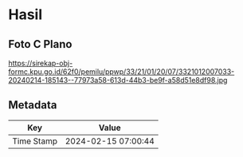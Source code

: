# Hasil

## Foto C Plano

https://sirekap-obj-formc.kpu.go.id/62f0/pemilu/ppwp/33/21/01/20/07/3321012007033-20240214-185143--77973a58-613d-44b3-be9f-a58d51e8df98.jpg


## Metadata

| Key        | Value               |
| ---------- | ------------------- |
| Time Stamp | 2024-02-15 07:00:44 |



